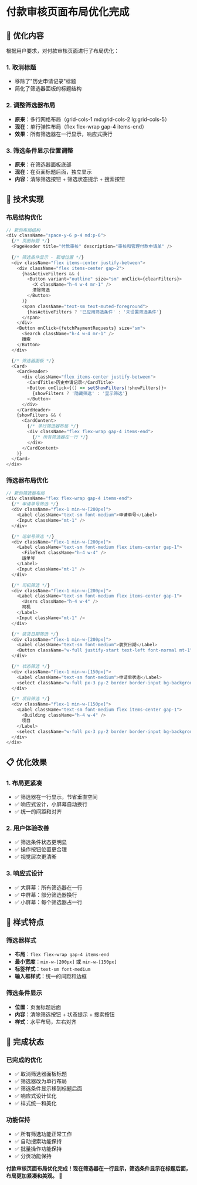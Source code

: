 # 付款审核页面布局优化完成

## 🎯 **优化内容**

根据用户要求，对付款审核页面进行了布局优化：

### **1. 取消标题**
- 移除了"历史申请记录"标题
- 简化了筛选器面板的标题结构

### **2. 调整筛选器布局**
- **原来**：多行网格布局（grid-cols-1 md:grid-cols-2 lg:grid-cols-5）
- **现在**：单行弹性布局（flex flex-wrap gap-4 items-end）
- **效果**：所有筛选器在一行显示，响应式换行

### **3. 筛选条件显示位置调整**
- **原来**：在筛选器面板底部
- **现在**：在页面标题后面，独立显示
- **内容**：清除筛选按钮 + 筛选状态提示 + 搜索按钮

## 🔧 **技术实现**

### **布局结构优化**
```typescript
// 新的布局结构
<div className="space-y-6 p-4 md:p-6">
  {/* 页面标题 */}
  <PageHeader title="付款审核" description="审核和管理付款申请单" />
  
  {/* 筛选条件显示 - 新增位置 */}
  <div className="flex items-center justify-between">
    <div className="flex items-center gap-2">
      {hasActiveFilters && (
        <Button variant="outline" size="sm" onClick={clearFilters}>
          <X className="h-4 w-4 mr-1" />
          清除筛选
        </Button>
      )}
      <span className="text-sm text-muted-foreground">
        {hasActiveFilters ? '已应用筛选条件' : '未设置筛选条件'}
      </span>
    </div>
    <Button onClick={fetchPaymentRequests} size="sm">
      <Search className="h-4 w-4 mr-1" />
      搜索
    </Button>
  </div>

  {/* 筛选器面板 */}
  <Card>
    <CardHeader>
      <div className="flex items-center justify-between">
        <CardTitle>历史申请记录</CardTitle>
        <Button onClick={() => setShowFilters(!showFilters)}>
          {showFilters ? '隐藏筛选' : '显示筛选'}
        </Button>
      </div>
    </CardHeader>
    {showFilters && (
      <CardContent>
        {/* 单行筛选器布局 */}
        <div className="flex flex-wrap gap-4 items-end">
          {/* 所有筛选器在一行 */}
        </div>
      </CardContent>
    )}
  </Card>
</div>
```

### **筛选器布局优化**
```typescript
// 新的筛选器布局
<div className="flex flex-wrap gap-4 items-end">
  {/* 申请单号筛选 */}
  <div className="flex-1 min-w-[200px]">
    <Label className="text-sm font-medium">申请单号</Label>
    <Input className="mt-1" />
  </div>

  {/* 运单号筛选 */}
  <div className="flex-1 min-w-[200px]">
    <Label className="text-sm font-medium flex items-center gap-1">
      <FileText className="h-4 w-4" />
      运单号
    </Label>
    <Input className="mt-1" />
  </div>

  {/* 司机筛选 */}
  <div className="flex-1 min-w-[200px]">
    <Label className="text-sm font-medium flex items-center gap-1">
      <Users className="h-4 w-4" />
      司机
    </Label>
    <Input className="mt-1" />
  </div>

  {/* 装货日期筛选 */}
  <div className="flex-1 min-w-[200px]">
    <Label className="text-sm font-medium">装货日期</Label>
    <Button className="w-full justify-start text-left font-normal mt-1" />
  </div>

  {/* 状态筛选 */}
  <div className="flex-1 min-w-[150px]">
    <Label className="text-sm font-medium">申请单状态</Label>
    <select className="w-full px-3 py-2 border border-input bg-background rounded-md text-sm mt-1" />
  </div>

  {/* 项目筛选 */}
  <div className="flex-1 min-w-[150px]">
    <Label className="text-sm font-medium flex items-center gap-1">
      <Building className="h-4 w-4" />
      项目
    </Label>
    <select className="w-full px-3 py-2 border border-input bg-background rounded-md text-sm disabled:opacity-50 mt-1" />
  </div>
</div>
```

## 📋 **优化效果**

### **1. 布局更紧凑**
- ✅ 筛选器在一行显示，节省垂直空间
- ✅ 响应式设计，小屏幕自动换行
- ✅ 统一的间距和对齐

### **2. 用户体验改善**
- ✅ 筛选条件状态更明显
- ✅ 操作按钮位置更合理
- ✅ 视觉层次更清晰

### **3. 响应式设计**
- ✅ 大屏幕：所有筛选器在一行
- ✅ 中屏幕：部分筛选器换行
- ✅ 小屏幕：每个筛选器占一行

## 🎨 **样式特点**

### **筛选器样式**
- **布局**：`flex flex-wrap gap-4 items-end`
- **最小宽度**：`min-w-[200px]` 或 `min-w-[150px]`
- **标签样式**：`text-sm font-medium`
- **输入框样式**：统一的间距和边框

### **筛选条件显示**
- **位置**：页面标题后面
- **内容**：清除筛选按钮 + 状态提示 + 搜索按钮
- **样式**：水平布局，左右对齐

## 🚀 **完成状态**

### **已完成的优化**
- ✅ 取消筛选器面板标题
- ✅ 筛选器改为单行布局
- ✅ 筛选条件显示移到标题后面
- ✅ 响应式设计优化
- ✅ 样式统一和美化

### **功能保持**
- ✅ 所有筛选功能正常工作
- ✅ 自动搜索功能保持
- ✅ 批量操作功能保持
- ✅ 分页功能保持

**付款审核页面布局优化完成！现在筛选器在一行显示，筛选条件显示在标题后面，布局更加紧凑和美观。** 🎉
